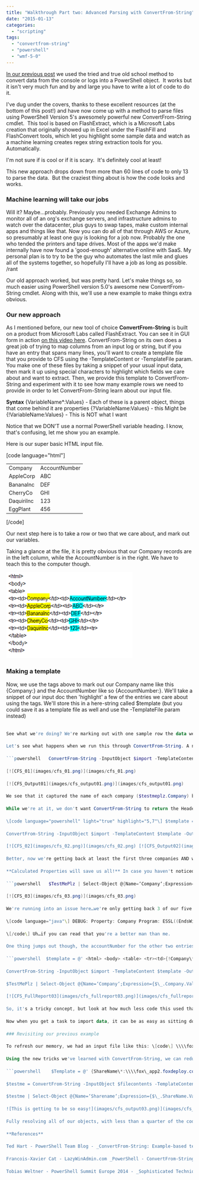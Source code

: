 ```yaml
---
title: "Walkthrough Part two: Advanced Parsing with ConvertFrom-String"
date: "2015-01-13"
categories: 
  - "scripting"
tags: 
  - "convertfrom-string"
  - "powershell"
  - "wmf-5-0"
---
```


[In our previous post](http://foxdeploy.com/2015/01/05/walkthrough-parsing-log-or-console-output-with-powershell/) we used the tried and true old school method to convert data from the console or logs into a PowerShell object.  It works but it isn't very much fun and by and large you have to write a lot of code to do it.

I've dug under the covers, thanks to these excellent resources (at the bottom of this post!) and have now come up with a method to parse files using PowerShell Version 5's awesomely powerful new ConvertFrom-String cmdlet.  This tool is based on FlashExtract, which is a Microsoft Labs creation that originally showed up in Excel under the FlashFill and FlashConvert tools, which let you highlight some sample data and watch as a machine learning creates regex string extraction tools for you.  Automatically.

I'm not sure if is cool or if it is scary.  It's definitely cool at least!

This new approach drops down from more than 60 lines of code to only 13 to parse the data.  But the craziest thing about is how the code looks and works.

### Machine learning will take our jobs

Will it? Maybe…probably. Previously you needed Exchange Admins to monitor all of an org's exchange servers, and infrastructure admins to watch over the datacenter, plus guys to swap tapes, make custom internal apps and things like that. Now you can do all of that through AWS or Azure, so presumably at least one guy is looking for a job now. Probably the one who tended the printers and tape drives. Most of the apps we'd make internally have now found a 'good-enough' alternative online with SaaS. My personal plan is to try to be the guy who automates the last mile and glues all of the systems together, so hopefully I'll have a job as long as possible.  
/rant

Our old approach worked, but was pretty hard. Let's make things so, so much easier using PowerShell version 5.0's awesome new ConvertFrom-String cmdlet. Along with this, we'll use a new example to make things extra obvious.

### Our new approach

As I mentioned before, our new tool of choice **ConvertFrom-String** is built on a product from Microsoft Labs called FlashExtract. You can see it in GUI form in action [on this video here](http://research.microsoft.com/en-us/um/people/sumitg/pubs/FlashM-TextFile.avi). ConvertFrom-String on its own does a great job of trying to map columns from an input log or string, but if you have an entry that spans many lines, you'll want to create a template file that you provide to CFS using the -TemplateContent or -TemplateFile param. You make one of these files by taking a snippet of your usual input data, then mark it up using special characters to highlight which fields we care about and want to extract. Then, we provide this template to ConvertFrom-String and experiment with it to see how many example rows we need to provide in order to let ConvertFrom-String learn about our input file.

**Syntax** {VariableName\*:Values} - Each of these is a parent object, things that come behind it are properties {?VariableName:Values} - this Might be {!VariableName:Values} - This is NOT what I want

Notice that we DON'T use a normal PowerShell variable heading. I know, that's confusing, let me show you an example.

Here is our super basic HTML input file.

\[code language="html"\] <html> <body> <table> <tr><td>Company</td><td>AccountNumber</td></tr> <tr><td>AppleCorp</td><td>ABC</td></tr> <tr><td>BananaInc</td><td>DEF</td></tr> <tr><td>CherryCo</td><td>GHI</td></tr> <tr><td>DaquiriInc</td><td>123</td><tr> <tr><td>EggPlant</td><td>456</td><tr> </table> </body> </html>

\[/code\]

Our next step here is to take a row or two that we care about, and mark out our variables.

Taking a glance at the file, it is pretty obvious that our Company records are in the left column, while the AccountNumber is in the right. We have to teach this to the computer though.

[![CFS_filePreview](images/cfs_filepreview.png)](images/cfs_filepreview.png)

### Making a template

Now, we use the tags above to mark out our Company name like this {Company:} and the AccountNumber like so {AccountNumber:}. We'll take a snippet of our input doc then 'highlight' a few of the entries we care about using the tags. We'll store this in a here-string called $template (but you could save it as a template file as well and use the -TemplateFile param instead)

```powershell    $template = @' <html> <body> <table> <tr><td>{Company\*:AppleCorp}</td><td>{AccountCode:ABC}</td></tr> </table> '@ \[/code\]

See what we're doing? We're marking out with one sample row the data we care about, the Company with an asterisk, to signal to FlashExtract to return multiple instances of these. If we left off the \*, we'd get back the first match, which would literally be the word Company from the header of the table. Adding a star gives us back multiple matches.

Let's see what happens when we run this through ConvertFrom-String. A note: I like to use this syntax to get an output of how many objects were detected, and then leave me with a string I can play with.

```powershell   ConvertFrom-String -InputObject $import -TemplateContent $template -OutVariable TestMePlz | Out-Null "Parent Objects found $($testmePlz.Count)" "-Child objects found $($testmePlz.Company.Items.Count)" $TestMePlz | select Company \[/code\]

[![CFS_01](images/cfs_01.png)](images/cfs_01.png)

[![CFS_Output01](images/cfs_output01.png)](images/cfs_output01.png)

We see that it captured the name of each company ($testmeplz.Company) but it didn't grab the AccountNumber! Not bad for very little work! If we now add a bit more detail to our template file, we can hopefully narrow things down and grab the rest of the output. Let's try adding an extra row to our template to give it another example and try and teach the system.

While we're at it, we don't want ConvertFrom-String to return the Header row of our table (we don't want the values of Company=Company and AccountNumber=AccountNumber) so we'll add an exclamation point to the value. We're doing both with these two lines highlighted below.

\[code language="powershell" light="true" highlight="5,7"\] $template = @' <html> <body> <table> <tr><td>{!Company\*:Company}</td><td>AccountNumber</td></tr> <tr><td>{Company\*:AppleCorp}</td><td>{AccountNumber\*:ABC}</td></tr> <tr><td>{Company\*:BananaInc}</td><td>{AccountNumber\*:DEF}</td></tr> </table> '@

ConvertFrom-String -InputObject $import -TemplateContent $template -OutVariable TestMePlz | Out-Null "Parent Objects found $($testmePlz.Count)" "-Child objects found $($testmePlz.Company.Items.Count)" $TestMePlz | select Company \[/code\]

[![CFS_02](images/cfs_02.png)](images/cfs_02.png) [![CFS_Output02](images/cfs_output02.png)](images/cfs_output02.png)

Better, now we're getting back at least the first three companies AND we have the accountnumber too! We also don't have an that pesky incorrect result of 'Company/Accountnumber' crapping things up anymore either.

**Calculated Properties will save us all!** In case you haven't noticed thus far, I'm mapping a custom object using calculated properties to get some more meaningful results. I'm doing this because currently in WMF 5.0 preview, there is a LOT of debug info returned when you run ConvertFrom-String, including the column 'ExtentText' which is great for troubleshooting but not needed for most use cases. I suspect (but have no secret knowledge) this will change as time passes, because CFS also doesn't do a great job of mapping objects back for you, which I suspect will also be remedied in a future version. In any case, FlashExtract/ConvertFrom-String will do it's best to assign leaf/branches as makes sense for your input file. As you can see below, we get back a Company.Value property, while the AccountNumber becomes a sub-property @ Company.AccountNumber.Value.

```powershell   $TestMePlz | Select-Object @{Name=‘Company‘;Expression={$\_.Company.Value}},@{Name=‘AccountNumber’;Expression={$\_.Company.AccountNumber.Value}} \[/code\]

[![CFS_03](images/cfs_03.png)](images/cfs_03.png)

We're running into an issue here…we're only getting back 3 of our five inputs! Is there any difference between these last two (Daquiri and Eggplant) compared to the others? We could look at the debug output for more info.

\[code language="java"\] DEBUG: Property: Company Program: ESSL((EndsWith(Dynamic Token(</td><td>)(</td><td>), ALL CAPS(\\p{Lu}(\\p{Lu})+), Dynamic Token(</td></tr>)(</td></tr>))): 0, 1, ...: Dynamic Token(<tr><td>)(<tr><td>)...Alphabet(\[\\p{Lu}\\p{Ll}\\-.\]+), Dynamic Token(</td><td>)(</td><td>), ALL CAPS(\\p{Lu}(\\p{Lu })+), 1 + Camel Case(\\p{Lu}(\\p{Ll})+)...Dynamic Token(</td><td>)(</td><td>), ALL CAPS(\\p{Lu}(\\p{Lu})+), Dynamic Token(</td></tr>)(</ td></tr>), 1) ------------------------------------------------- Property: AccountNumber Program: ESSL((EndsWith(Dynamic Token(</td><td>)(</td><td>), ALL CAPS(\\p{Lu}(\\p{Lu})+), Dynamic Token(</td></tr>)(</td></tr>))): 0, 1, ...: Camel Case(\\p{Lu}(\\p{Ll})+), Dynamic Token(</td><td>)(</td><td>)...ALL CAPS(\\p{Lu}(\\p{Lu})+), Dynamic Token(</td></tr>)(</td ></tr>), 1 + Camel Case(\\p{Lu}(\\p{Ll})+), Dynamic Token(</td><td>)(</td><td>), ALL CAPS(\\p{Lu}(\\p{Lu})+)...Dynamic Token(</td></tr>) (</td></tr>), 1) -------------------------------------------------

\[/code\] Uh…if you can read that you're a better man than me.

One thing jumps out though, the accountNumber for the other two entries are numeric, not alphabetical. We basically told FlashExtract that 'gosh, we must only want letters for the Account field'. Let's add one more entry to our template and see what happens. Here's our complete code for this example, including the debug output and the item mapping:

```powershell  $template = @' <html> <body> <table> <tr><td>{!Company\*:Company}</td><td>AccountNumber</td></tr> <tr><td>{Company\*:AppleCorp}</td><td>{AccountNumber\*:ABC}</td></tr> <tr><td>{Company\*:BananaInc}</td><td>{AccountNumber\*:DEF}</td></tr> <tr><td>{Company\*:DaquiriInc}</td><td>{AccountNumber\*:123}</td><tr> </table> '@

ConvertFrom-String -InputObject $import -TemplateContent $template -OutVariable TestMePlz | Out-Null "Parent Objects found $($testmePlz.Count)" "-Child objects found $($testmePlz.Company.Items.Count)"

$TestMePlz | Select-Object @{Name=‘Company‘;Expression={$\_.Company.Value}},@{Name=‘AccountNumber’;Expression={$\_.Company.AccountNumber.Value}}\[/code\]

[![CFS_FullReport03](images/cfs_fullreport03.png)](images/cfs_fullreport03.png)

So, it's a tricky concept, but look at how much less code this used than the previous functional approach. Imagine if you had a very complex list of addresses, license keys and things like that to parse, and I think you can see why this is a worthwhile endeavor.

Now when you get a task to import data, it can be as easy as sitting down with a highlighter, marking out the columns and rows, then just adding a few {VariableName} tags to your document. In my mind this is one of those killer-app features that PowerShell offers which really has no comparison in other scripting languages.

### Revisiting our previous example

To refresh our memory, we had an input file like this: \[code\] \\\\fox\_app2.foxdeploy.com\\apps\\FinanceTeam RW AMER\\Domain Admins RW AMER\\FinanceTeam Write RW AMER\\FinanceTeam Owner RW AMER\\Domain Admins RW AMER\\FinanceTeam Write\_permissions RW AMER\\FinanceTeam Write\_limited \\\\fox\_app2.foxdeploy.com\\apps\\Hyperion RW BUILTIN\\Administrators RW AMER\\Domain Admins R Funky Town EW Hamster World \\\\fox\_app2.foxdeploy.com\\apps\\IAHI doc RW BUILTIN\\Administrators RW AMER\\Domain Admins R Everyone can have spaces in the name \\\\foxland\\Meow PO ThisMakesSense \[/code\]

Using the new tricks we've learned with ConvertFrom-String, we can reduce our code to input from 60 lines, down to this!

```powershell    $Template = @' {ShareName\*:\\\\fox\_app2.foxdeploy.com\\apps\\FinanceTeam} {perm\*:\*} {user:\*} {ShareName\*:\\\\fox\_app2.foxdeploy.com\\apps\\\*} {perm\*:RW} {user:BUILTIN\\Administrators} {perm\*:RW} {user:AMER\\Domain Admins} {perm\*:\*} {user:Everyone} {ShareName\*:\\\\\*} '@

$testme = ConvertFrom-String -InputObject $filecontents -TemplateContent $Template -OutVariable TestMe "Parent Objects found $($testme.Count)" "-Child objects found $($testme.ShareName.Items.Count)"

$testme | Select-Object @{Name=‘Sharename‘;Expression={$\_.ShareName.Value}},@{Name=‘User’;Expression={$\_.ShareName.Items.User}},@{Name=‘Perms’;Expression={$\_.ShareName.Items.Perm}} \[/code\]

![This is getting to be so easy!](images/cfs_output03.png)](images/cfs_output03.png) This is getting to be so easy!\[/caption\]

Fully resolving all of our objects, with less than a quarter of the code. **AWESOME!**

**References**

Ted Hart - PowerShell Team Blog - _ConvertFrom-String: Example-based text parsing_ http://blogs.msdn.com/b/powershell/archive/2014/10/31/convertfrom-string-example-based-text-parsing.aspx

Francois-Xavier Cat - LazyWinAdmin.com _PowerShell - ConvertFrom-String and the TemplateFile parameter_ http://www.lazywinadmin.com/2014/09/powershell-convertfrom-string-and.html

Tobias Weltner - PowerShell Summit Europe 2014 - _Sophisticated Techniques of Plain Text Parsing_ [YouTube - Sophisticated Techniques of Plain Text Parsing](http://www.youtube.com/watch?v=Hkzd8spCfCU&index=5&list=PLfeA8kIs7Coehjg9cB6foPjBojLHYQGb_)
